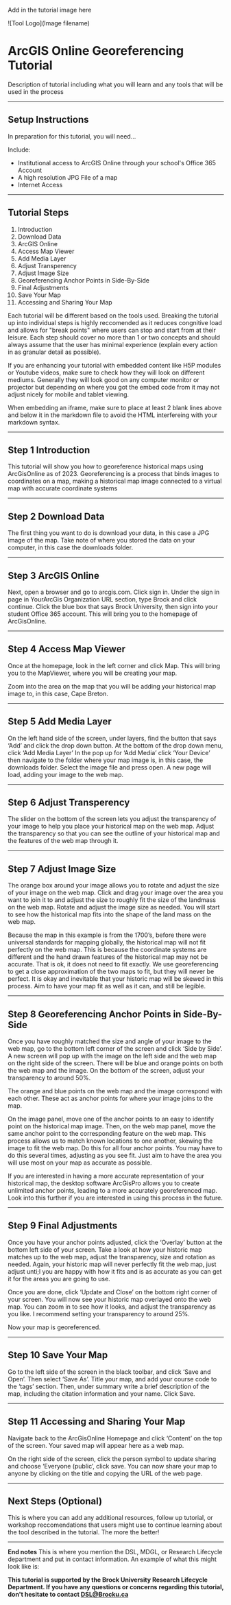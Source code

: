 Add in the tutorial image here 

![Tool Logo](Image filename)

# ArcGIS Online Georeferencing Tutorial
Description of tutorial including what you will learn and any tools that will be used in the process

----

## Setup Instructions
In preparation for this tutorial, you will need...

Include:
 - Institutional access to ArcGIS Online through your school's Office 365 Account
 - A high resolution JPG File of a map
 - Internet Access

----

## Tutorial Steps

1. Introduction
2. Download Data
3. ArcGIS Online
4. Access Map Viewer
5. Add Media Layer
6. Adjust Transperency
7. Adjust Image Size
8. Georeferencing Anchor Points in Side-By-Side
9. Final Adjustments
10. Save Your Map
11. Accessing and Sharing Your Map



Each tutorial will be different based on the tools used.  Breaking the tutorial up into individual steps is highly reccomended as it reduces congnitive load and allows for "break points" where users can stop and start from at their leisure.  Each step should cover no more than 1 or two concepts and should always assume that the user has minimal experience (explain every action in as granular detail as possible).

If you are enhancing your tutorial with embedded content like H5P modules or Youtube videos, make sure to check how they will look on different mediums.  Generally they will look good on any computer monitor or projector but depending on where you got the embed code from it may not adjust nicely for mobile and tablet viewing.

When embedding an iframe, make sure to place at least 2 blank lines above and below it in the markdown file to avoid the HTML interfereing with your markdown syntax.

----

## Step 1 Introduction
This tutorial will show you how to georeference historical maps using ArcGisOnline as of 2023. Georeferencing is a process that binds images to coordinates on a map, making a historical map image connected to a virtual map with accurate coordinate systems

----

## Step 2 Download Data
The first thing you want to do is download your data, in this case a JPG image of the map. Take note of where you stored the data on your computer, in this case the downloads folder. 

----

## Step 3 ArcGIS Online
Next, open a browser and go to arcgis.com. Click sign in. Under the sign in page in YourArcGis Organization URL section, type Brock and click continue. Click the blue box that says Brock University, then sign into your student Office 365 account. This will bring you to the homepage of ArcGisOnline. 

----

## Step 4 Access Map Viewer
Once at the homepage, look in the left corner and click Map. This will bring you to the MapViewer, where you will be creating your map. 

Zoom into the area on the map that you will be adding your historical map image to, in this case, Cape Breton. 

----

## Step 5 Add Media Layer
On the left hand side of the screen, under layers, find the button that says ‘Add’ and click the drop down button. 
At the bottom of the drop down menu, click ‘Add Media Layer’ 
In the pop up for ‘Add Media’ click ‘Your Device’ then navigate to the folder where your map image is, in this case, the downloads folder. 
Select the image file and press open. A new page will load, adding your image to the web map. 

----

## Step 6 Adjust Transperency
The slider on the bottom of the screen lets you adjust the transparency of your image to help you place your historical map on the web map. Adjust the transparency so that you can see the outline of your historical map and the features of the web map through it. 

----

## Step 7 Adjust Image Size
The orange box around your image allows you to rotate and adjust the size of your image on the web map. 
Click and drag your image over the area you want to join it to and adjust the size to roughly fit the size of the landmass on the web map. 
Rotate and adjust the image size as needed. 
You will start to see how the historical map fits into the shape of the land mass on the web map. 

Because the map in this example is from the 1700’s, before there were universal standards for mapping globally, the historical map will not fit perfectly on the web map. This is because the coordinate systems are different and the hand drawn features of the historical map may not be accurate. That is ok, it does not need to fit exactly. 
We use georeferencing to get a close approximation of the two maps to fit, but they will never be perfect. It is okay and inevitable that your historic map will be skewed in this process. Aim to have your map fit as well as it can, and still be legible. 


----

## Step 8 Georeferencing Anchor Points in Side-By-Side
Once you have roughly matched the size and angle of your image to the web map, go to the bottom left corner of the screen and click ‘Side by Side’. 
A new screen will pop up with the image on the left side and the web map on the right side of the screen. There will be blue and orange points on both the web map and the image.
On the bottom of the screen, adjust your transparency to around 50%. 

The orange and blue points on the web map and the image correspond with each other. These act as anchor points for where your image joins to the map.
 
On the image panel, move one of the anchor points to an easy to identify point on the historical map image. 
Then, on the web map panel, move the same anchor point to the corresponding feature on the web map. 
This process allows us to match known locations to one another, skewing the image to fit the web map. 
Do this for all four anchor points. 
You may have to do this several times, adjusting as you see fit. Just aim to have the area you will use most on your map as accurate as possible. 

If you are interested in having a more accurate representation of your historical map, the desktop software ArcGisPro allows you to create unlimited anchor points, leading to a more accurately georeferenced map. Look into this further if you are interested in using this process in the future. 


----

## Step 9 Final Adjustments
Once you have your anchor points adjusted, click the ‘Overlay’ button at the bottom left side of your screen. 
Take a look at how your historic map matches up to the web map, adjust the transparency, size and rotation as needed. 
Again, your historic map will never perfectly fit the web map, just adjust unti;l you are happy with how it fits and is as accurate as you can get it for the areas you are going to use. 

Once you are done, click ‘Update and Close’ on the bottom right corner of your screen. 
You will now see your historic map overlayed onto the web map. 
You can zoom in to see how it looks, and adjust the transparency as you like. I recommend setting your transparency to around 25%. 

Now your map is georeferenced. 


----

## Step 10 Save Your Map
Go to the left side of the screen in the black toolbar, and click ‘Save and Open’. Then select ‘Save As’. Title your map, and add your course code to the ‘tags’ section. Then, under summary write a brief description of the map, including the citation information and your name. 
Click Save. 

----

## Step 11 Accessing and Sharing Your Map
Navigate back to the ArcGisOnline Homepage and click ‘Content’ on the top of the screen. Your saved map will appear here as a web map. 

On the right side of the screen, click the person symbol to update sharing and choose ‘Everyone (public’, click save. 
You can now share your map to anyone by clicking on the title and copying the URL of the web page. 

----

## Next Steps (Optional)
This is where you can add any additional resources, follow up tutorial, or workshop reccomendations that users might use to continue learning about the tool described in the tutorial.  The more the better!

----

**End notes**
This is where you mention the DSL, MDGL, or Research Lifecycle department and put in contact information.  An example of what this might look like is:

**This tutorial is supported by the Brock University Research Lifecycle Department.  If you have any questions or concerns regarding this tutorial, don't hesitate to contact [DSL@Brocku.ca](mailto:DSL@Brocku.ca)**
